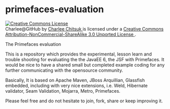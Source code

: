 primefaces-evaluation
=====================

<a rel="license" href="http://creativecommons.org/licenses/by-nc-sa/3.0/">
    <img alt="Creative Commons License" style="border-width:0"
    src="http://i.creativecommons.org/l/by-nc-sa/3.0/88x31.png" />
</a><br />
<span xmlns:dct="http://purl.org/dc/terms/" property="dct:title">
   Charlee@GitHub
</span> by
<a xmlns:cc="http://creativecommons.org/ns#"
   href="https://github.com/charleech"
   property="cc:attributionName"
   rel="cc:attributionURL">
   Charlee Chitsuk
</a>
is licensed under a
<a rel="license"
   href="http://creativecommons.org/licenses/by-nc-sa/3.0/">
   Creative Commons Attribution-NonCommercial-ShareAlike 3.0 Unported License
</a>.

The Primefaces evaluation

This is a repository which provides the experimental, lesson learn and trouble
shooting for evaluating the the JavaEE 6, the JSF with Primefaces.
It would be nice to have a shared small but completed example coding for
any further communicating with the opensource community.

Basically, It is based on Apache Maven, JBoss Arquillian, Glassfish embedded,
including with very nice extensions, i.e. Weld, Hibernate validator,
Seam Validation, Mojarra, Metro, Primefaces.

Please feel free and do not hesitate to join, fork, share or keep improving it.